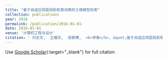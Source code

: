 ```yaml
---
title: "基于自适应视距投影和类词典的三维模型检索"
collection: publications
year: 2016
permalink: /publication/2016-01-01-
date: 2016-01-01
venue: '计算机工程与设计'
citation: ' 刘志文,  王耀侦,  庞枫骞,  <b>李衡</b>, &quot;基于自适应视距投影和类词典的三维模型检索.&quot; 计算机工程与设计, 2016.'
---
```

Use [Google Scholar](https://scholar.google.com/scholar?q=基于自适应视距投影和类词典的三维模型检索){:target="_blank"} for full citation